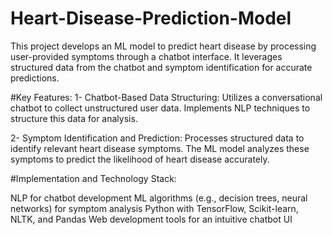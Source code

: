 # Heart-Disease-Prediction-Model
This project develops an ML model to predict heart disease by processing user-provided symptoms through a chatbot interface. It leverages structured data from the chatbot and symptom identification for accurate predictions.

#Key Features:
1- Chatbot-Based Data Structuring:
Utilizes a conversational chatbot to collect unstructured user data. Implements NLP techniques to structure this data for analysis.

2- Symptom Identification and Prediction:
Processes structured data to identify relevant heart disease symptoms. The ML model analyzes these symptoms to predict the likelihood of heart disease accurately.

#Implementation and Technology Stack:

NLP for chatbot development
ML algorithms (e.g., decision trees, neural networks) for symptom analysis
Python with TensorFlow, Scikit-learn, NLTK, and Pandas
Web development tools for an intuitive chatbot UI
